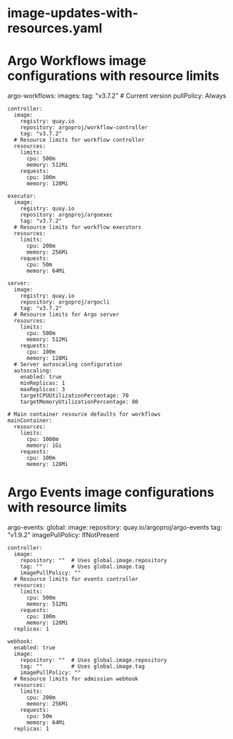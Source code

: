  # image-updates-with-resources.yaml
  # Argo Workflows image configurations with resource limits
  argo-workflows:
    images:
      tag: "v3.7.2"  # Current version
      pullPolicy: Always

    controller:
      image:
        registry: quay.io
        repository: argoproj/workflow-controller
        tag: "v3.7.2"
      # Resource limits for workflow controller
      resources:
        limits:
          cpu: 500m
          memory: 512Mi
        requests:
          cpu: 100m
          memory: 128Mi

    executor:
      image:
        registry: quay.io
        repository: argoproj/argoexec
        tag: "v3.7.2"
      # Resource limits for workflow executors
      resources:
        limits:
          cpu: 200m
          memory: 256Mi
        requests:
          cpu: 50m
          memory: 64Mi

    server:
      image:
        registry: quay.io
        repository: argoproj/argocli
        tag: "v3.7.2"
      # Resource limits for Argo server
      resources:
        limits:
          cpu: 500m
          memory: 512Mi
        requests:
          cpu: 100m
          memory: 128Mi
      # Server autoscaling configuration
      autoscaling:
        enabled: true
        minReplicas: 1
        maxReplicas: 3
        targetCPUUtilizationPercentage: 70
        targetMemoryUtilizationPercentage: 80

    # Main container resource defaults for workflows
    mainContainer:
      resources:
        limits:
          cpu: 1000m
          memory: 1Gi
        requests:
          cpu: 100m
          memory: 128Mi

  # Argo Events image configurations with resource limits
  argo-events:
    global:
      image:
        repository: quay.io/argoproj/argo-events
        tag: "v1.9.2"
        imagePullPolicy: IfNotPresent

    controller:
      image:
        repository: ""  # Uses global.image.repository
        tag: ""         # Uses global.image.tag
        imagePullPolicy: ""
      # Resource limits for events controller
      resources:
        limits:
          cpu: 500m
          memory: 512Mi
        requests:
          cpu: 100m
          memory: 128Mi
      replicas: 1

    webhook:
      enabled: true
      image:
        repository: ""  # Uses global.image.repository
        tag: ""         # Uses global.image.tag
        imagePullPolicy: ""
      # Resource limits for admission webhook
      resources:
        limits:
          cpu: 200m
          memory: 256Mi
        requests:
          cpu: 50m
          memory: 64Mi
      replicas: 1
